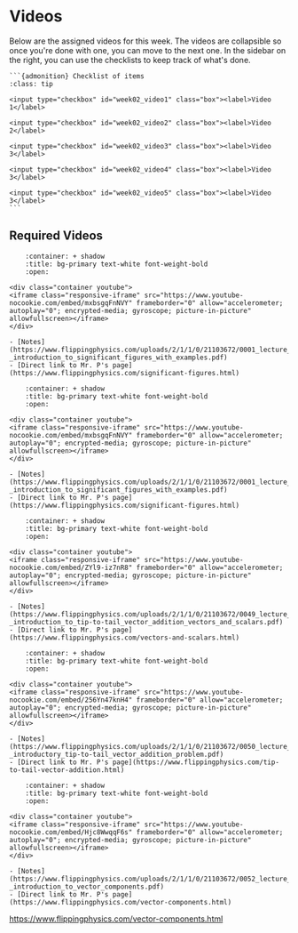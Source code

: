 # Videos

Below are the assigned videos for this week. 
The videos are collapsible so once you're done with one, you can move to the next one.
In the sidebar on the right, you can use the checklists to keep track of what's done.

````{margin}
```{admonition} Checklist of items
:class: tip

<input type="checkbox" id="week02_video1" class="box"><label>Video 1</label>

<input type="checkbox" id="week02_video2" class="box"><label>Video 2</label>

<input type="checkbox" id="week02_video3" class="box"><label>Video 3</label>

<input type="checkbox" id="week02_video4" class="box"><label>Video 3</label>

<input type="checkbox" id="week02_video5" class="box"><label>Video 3</label>
```
````

## Required Videos

```{dropdown} 1. Introduction to Significant Figures
    :container: + shadow
    :title: bg-primary text-white font-weight-bold
    :open:

<div class="container youtube">
<iframe class="responsive-iframe" src="https://www.youtube-nocookie.com/embed/mxbsgqFnNVY" frameborder="0" allow="accelerometer; autoplay="0"; encrypted-media; gyroscope; picture-in-picture" allowfullscreen></iframe>
</div>

- [Notes](https://www.flippingphysics.com/uploads/2/1/1/0/21103672/0001_lecture_notes_-_introduction_to_significant_figures_with_examples.pdf)
- [Direct link to Mr. P's page](https://www.flippingphysics.com/significant-figures.html)
```

```{dropdown} 2. Working with Significant Figures
    :container: + shadow
    :title: bg-primary text-white font-weight-bold
    :open:

<div class="container youtube">
<iframe class="responsive-iframe" src="https://www.youtube-nocookie.com/embed/mxbsgqFnNVY" frameborder="0" allow="accelerometer; autoplay="0"; encrypted-media; gyroscope; picture-in-picture" allowfullscreen></iframe>
</div>

- [Notes](https://www.flippingphysics.com/uploads/2/1/1/0/21103672/0001_lecture_notes_-_introduction_to_significant_figures_with_examples.pdf)
- [Direct link to Mr. P's page](https://www.flippingphysics.com/significant-figures.html)
```

```{dropdown} 3. Introduction to Tip-to-Tail Vector Addition
    :container: + shadow
    :title: bg-primary text-white font-weight-bold
    :open:

<div class="container youtube">
<iframe class="responsive-iframe" src="https://www.youtube-nocookie.com/embed/ZYl9-iz7nR8" frameborder="0" allow="accelerometer; autoplay="0"; encrypted-media; gyroscope; picture-in-picture" allowfullscreen></iframe>
</div>

- [Notes](https://www.flippingphysics.com/uploads/2/1/1/0/21103672/0049_lecture_notes_-_introduction_to_tip-to-tail_vector_addition_vectors_and_scalars.pdf)
- [Direct link to Mr. P's page](https://www.flippingphysics.com/vectors-and-scalars.html)
```

```{dropdown} 4. Introductory Tip-to-Tail Vector Addition Problem
    :container: + shadow
    :title: bg-primary text-white font-weight-bold
    :open:

<div class="container youtube">
<iframe class="responsive-iframe" src="https://www.youtube-nocookie.com/embed/256Yn47knH4" frameborder="0" allow="accelerometer; autoplay="0"; encrypted-media; gyroscope; picture-in-picture" allowfullscreen></iframe>
</div>

- [Notes](https://www.flippingphysics.com/uploads/2/1/1/0/21103672/0050_lecture_notes_-_introductory_tip-to-tail_vector_addition_problem.pdf)
- [Direct link to Mr. P's page](https://www.flippingphysics.com/tip-to-tail-vector-addition.html)
```

```{dropdown} 5. Introduction to Vector Components
    :container: + shadow
    :title: bg-primary text-white font-weight-bold
    :open:

<div class="container youtube">
<iframe class="responsive-iframe" src="https://www.youtube-nocookie.com/embed/Hjc8WwqqF6s" frameborder="0" allow="accelerometer; autoplay="0"; encrypted-media; gyroscope; picture-in-picture" allowfullscreen></iframe>
</div>

- [Notes](https://www.flippingphysics.com/uploads/2/1/1/0/21103672/0052_lecture_notes_-_introduction_to_vector_components.pdf)
- [Direct link to Mr. P's page](https://www.flippingphysics.com/vector-components.html)
```




https://www.flippingphysics.com/vector-components.html